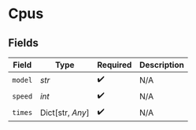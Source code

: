 # Cpus


## Fields

| Field              | Type               | Required           | Description        |
| ------------------ | ------------------ | ------------------ | ------------------ |
| `model`            | *str*              | :heavy_check_mark: | N/A                |
| `speed`            | *int*              | :heavy_check_mark: | N/A                |
| `times`            | Dict[str, *Any*]   | :heavy_check_mark: | N/A                |